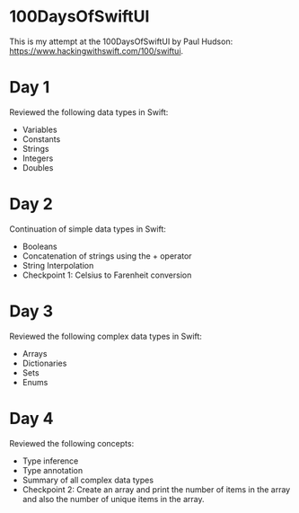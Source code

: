 # 100DaysOfSwiftUI
This is my attempt at the 100DaysOfSwiftUI by Paul Hudson: https://www.hackingwithswift.com/100/swiftui.

# Day 1
Reviewed the following data types in Swift:
- Variables
- Constants
- Strings
- Integers
- Doubles

# Day 2
Continuation of simple data types in Swift:
- Booleans
- Concatenation of strings using the + operator
- String Interpolation
- Checkpoint 1: Celsius to Farenheit conversion

# Day 3
Reviewed the following complex data types in Swift:
- Arrays
- Dictionaries
- Sets
- Enums

# Day 4
Reviewed the following concepts:
- Type inference
- Type annotation
- Summary of all complex data types
- Checkpoint 2: Create an array and print the number of items in the array and also the number of unique items in the array.
